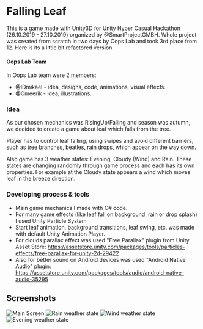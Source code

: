 # Falling Leaf

This is a game made with Unity3D for Unity Hyper Casual Hackathon (26.10.2019 - 27.10.2019) organized by @SmartProjectGMBH. Whole project was created from scratch in two days by Oops Lab and took 3rd place from 12. Here is its a little bit refactored version.

#### Oops Lab Team
In Oops Lab team were 2 members:
- @IDmikael - idea, designs, code, animations, visual effects.
- @Cmeerik - idea, illustrations.

### Idea
As our chosen mechanics was RisingUp/Falling and season was autumn, we decided to create a game about leaf which falls from the tree. 

Player has to control leaf falling, using swipes and avoid different barriers, such as tree branches, beatles, rain drops, which appear on the way down.

Also game has 3 weather states: Evening, Cloudy (Wind) and Rain. These states are changing randomly through game process and each has its own properties. For example at the Cloudy state appears a wind which moves leaf in the breeze direction.

### Developing process & tools
-  Main game mechanics I made with C# code.
-  For many game effects (like leaf fall on background, rain or drop splash) I used Unity Particle System
-  Start leaf animation, background transitions, leaf swing, etc. was made with default Unity Animation Player.
-  For clouds parallax effect was used "Free Parallax" plugin from Unity Asset Store: https://assetstore.unity.com/packages/tools/particles-effects/free-parallax-for-unity-2d-29422
-  Also for better sound on Android devices was used "Android Native Audio" plugin: https://assetstore.unity.com/packages/tools/audio/android-native-audio-35295

## Screenshots
![Main Screen](https://github.com/IDmikael/FallingLeaf/blob/master/Screenshots/photo5384536358409841879.jpg "Main Screen")
![Rain weather state](https://github.com/IDmikael/FallingLeaf/blob/master/Screenshots/1.jpg)
![Wind weather state](https://github.com/IDmikael/FallingLeaf/blob/master/Screenshots/photo5384352538104540234.jpg)
![Evening weather state](https://github.com/IDmikael/FallingLeaf/blob/master/Screenshots/photo5384536358409841878.jpg)
